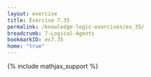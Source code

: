 ```yaml
---
layout: exercise
title: Exercise 7.35
permalink: /knowledge-logic-exercises/ex_35/
breadcrumb: 7-Logical-Agents
bookmarkID: ex7.35
home: "true"
---
```


{% include mathjax_support %}


